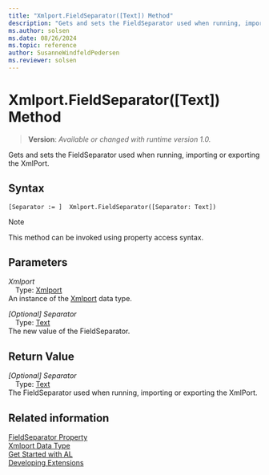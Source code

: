 ```yaml
---
title: "Xmlport.FieldSeparator([Text]) Method"
description: "Gets and sets the FieldSeparator used when running, importing or exporting the XmlPort."
ms.author: solsen
ms.date: 08/26/2024
ms.topic: reference
author: SusanneWindfeldPedersen
ms.reviewer: solsen
---
```

[//]: # (START>DO_NOT_EDIT)
[//]: # (IMPORTANT:Do not edit any of the content between here and the END>DO_NOT_EDIT.)
[//]: # (Any modifications should be made in the .xml files in the ModernDev repo.)
# Xmlport.FieldSeparator([Text]) Method
> **Version**: _Available or changed with runtime version 1.0._

Gets and sets the FieldSeparator used when running, importing or exporting the XmlPort.


## Syntax
```AL
[Separator := ]  Xmlport.FieldSeparator([Separator: Text])
```
> [!NOTE]
> This method can be invoked using property access syntax.
## Parameters
*Xmlport*  
&emsp;Type: [Xmlport](xmlport-data-type.md)  
An instance of the [Xmlport](xmlport-data-type.md) data type.  

*[Optional] Separator*  
&emsp;Type: [Text](../text/text-data-type.md)  
The new value of the FieldSeparator.  


## Return Value
*[Optional] Separator*  
&emsp;Type: [Text](../text/text-data-type.md)  
The FieldSeparator used when running, importing or exporting the XmlPort.


[//]: # (IMPORTANT: END>DO_NOT_EDIT)
## Related information
[FieldSeparator Property](../../properties/devenv-fieldseparator-property.md)  
[Xmlport Data Type](xmlport-data-type.md)  
[Get Started with AL](../../devenv-get-started.md)  
[Developing Extensions](../../devenv-dev-overview.md)